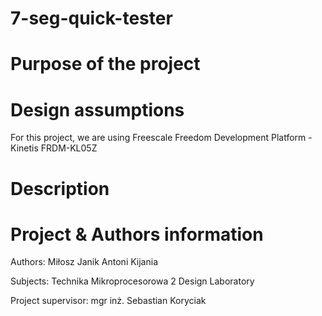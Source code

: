 # 7-seg-quick-tester

# Purpose of the project

# Design assumptions
For this project, we are using Freescale Freedom Development Platform - Kinetis FRDM-KL05Z

# Description

# Project & Authors information

Authors:
Miłosz Janik
Antoni Kijania

Subjects:
Technika Mikroprocesorowa 2
Design Laboratory

Project supervisor:
mgr inż. Sebastian Koryciak
